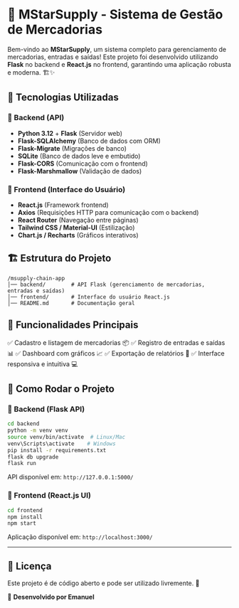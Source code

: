 # 🚀 MStarSupply - Sistema de Gestão de Mercadorias

Bem-vindo ao **MStarSupply**, um sistema completo para gerenciamento de mercadorias, entradas e saídas! Este projeto foi desenvolvido utilizando **Flask** no backend e **React.js** no frontend, garantindo uma aplicação robusta e moderna. 🏗️✨

## 📌 Tecnologias Utilizadas

### 🔹 Backend (API)

- **Python 3.12** + **Flask** (Servidor web)
- **Flask-SQLAlchemy** (Banco de dados com ORM)
- **Flask-Migrate** (Migrações de banco)
- **SQLite** (Banco de dados leve e embutido)
- **Flask-CORS** (Comunicação com o frontend)
- **Flask-Marshmallow** (Validação de dados)

### 🔹 Frontend (Interface do Usuário)

- **React.js** (Framework frontend)
- **Axios** (Requisições HTTP para comunicação com o backend)
- **React Router** (Navegação entre páginas)
- **Tailwind CSS / Material-UI** (Estilização)
- **Chart.js / Recharts** (Gráficos interativos)

## 🏗️ Estrutura do Projeto

```
/msupply-chain-app
│── backend/        # API Flask (gerenciamento de mercadorias, entradas e saídas)
│── frontend/       # Interface do usuário React.js
│── README.md       # Documentação geral
```

## 🔄 Funcionalidades Principais

✅ Cadastro e listagem de mercadorias 📦
✅ Registro de entradas e saídas 📊
✅ Dashboard com gráficos 📈
✅ Exportação de relatórios 📑
✅ Interface responsiva e intuitiva 💻

## 🏁 Como Rodar o Projeto

### 🔹 Backend (Flask API)

```bash
cd backend
python -m venv venv
source venv/bin/activate  # Linux/Mac
venv\Scripts\activate    # Windows
pip install -r requirements.txt
flask db upgrade
flask run
```

API disponível em: `http://127.0.0.1:5000/`

### 🔹 Frontend (React.js UI)

```bash
cd frontend
npm install
npm start
```

Aplicação disponível em: `http://localhost:3000/`

---

## 📜 Licença

Este projeto é de código aberto e pode ser utilizado livremente. 📄

🚀 **Desenvolvido por Emanuel**

